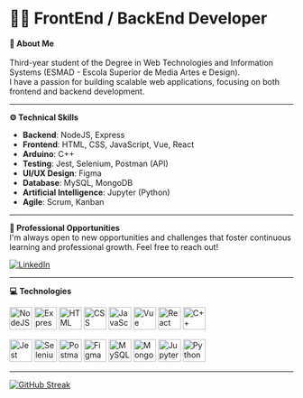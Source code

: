 # 👨‍💻 FrontEnd / BackEnd Developer

**🚀 About Me**  
<br>
Third-year student of the Degree in Web Technologies and Information Systems (ESMAD - Escola Superior de Media Artes e Design).  
I have a passion for building scalable web applications, focusing on both frontend and backend development.

---

**⚙️ Technical Skills**  
- **Backend**: NodeJS, Express  
- **Frontend**: HTML, CSS, JavaScript, Vue, React  
- **Arduino**: C++  
- **Testing**: Jest, Selenium, Postman (API)  
- **UI/UX Design**: Figma  
- **Database**: MySQL, MongoDB  
- **Artificial Intelligence**: Jupyter (Python)  
- **Agile**: Scrum, Kanban  

---

**💼 Professional Opportunities**  
I'm always open to new opportunities and challenges that foster continuous learning and professional growth. Feel free to reach out!

<a href="https://www.linkedin.com/in/sim%C3%A3o-freitas/" target="_blank"><img src="https://img.shields.io/badge/linkedin-%230077B5.svg?&style=for-the-badge&logo=linkedin&logoColor=white"  alt="LinkedIn"/></a>

---

**💻 Technologies**  

<p>
  <img src="https://cdn.jsdelivr.net/gh/devicons/devicon@latest/icons/nodejs/nodejs-original.svg" style="width: 40px;" alt="NodeJS"/>
  <img src="https://cdn.jsdelivr.net/gh/devicons/devicon@latest/icons/express/express-original.svg" style="width: 40px;" alt="Express"/>
  <img src="https://cdn.jsdelivr.net/gh/devicons/devicon@latest/icons/html5/html5-original.svg" style="width: 40px;" alt="HTML"/>
  <img src="https://cdn.jsdelivr.net/gh/devicons/devicon@latest/icons/css3/css3-original.svg" style="width: 40px;" alt="CSS"/>
  <img src="https://cdn.jsdelivr.net/gh/devicons/devicon@latest/icons/javascript/javascript-original.svg" style="width: 40px;" alt="JavaScript"/>
  <img src="https://cdn.jsdelivr.net/gh/devicons/devicon@latest/icons/vuejs/vuejs-original.svg" style="width: 40px;" alt="Vue"/>
  <img src="https://cdn.jsdelivr.net/gh/devicons/devicon@latest/icons/react/react-original.svg" style="width: 40px;" alt="React"/>
  <img src="https://cdn.jsdelivr.net/gh/devicons/devicon@latest/icons/cplusplus/cplusplus-original.svg" style="width: 40px;" alt="C++"/>
</p>

<p>
  <img src="https://cdn.jsdelivr.net/gh/devicons/devicon@latest/icons/jest/jest-plain.svg" style="width: 40px;" alt="Jest"/>
  <img src="https://cdn.jsdelivr.net/gh/devicons/devicon@latest/icons/selenium/selenium-original.svg" style="width: 40px;" alt="Selenium"/>
  <img src="https://cdn.jsdelivr.net/gh/devicons/devicon@latest/icons/postman/postman-original.svg" style="width: 40px;" alt="Postman"/>
  <img src="https://cdn.jsdelivr.net/gh/devicons/devicon@latest/icons/figma/figma-original.svg" style="width: 40px;" alt="Figma"/>
  <img src="https://cdn.jsdelivr.net/gh/devicons/devicon@latest/icons/mysql/mysql-original.svg" style="width: 40px;" alt="MySQL"/>
  <img src="https://cdn.jsdelivr.net/gh/devicons/devicon@latest/icons/mongodb/mongodb-original.svg" style="width: 40px;" alt="MongoDB"/>
  <img src="https://cdn.jsdelivr.net/gh/devicons/devicon@latest/icons/jupyter/jupyter-original.svg" style="width: 40px;" alt="Jupyter"/>
  <img src="https://cdn.jsdelivr.net/gh/devicons/devicon@latest/icons/python/python-original.svg" style="width: 40px;" alt="Python"/>
</p>

---

<div>
  <a href="https://git.io/streak-stats"><img src="https://streak-stats.demolab.com?user=Nerf22117&theme=dark&hide_border=true" alt="GitHub Streak" /></a>
</div>
